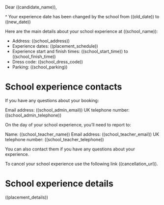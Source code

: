 Dear ((candidate_name)),

^ Your experience date has been changed by the school from ((old_date)) to ((new_date))

Here are the main details about your school experience at ((school_name)):

   * Address: ((school_address))
   * Experience dates: ((placement_schedule))
   * Experience start and finish times: ((school_start_time)) to ((school_finish_time))
   * Dress code: ((school_dress_code))
   * Parking: ((school_parking))

# School experience contacts

If you have any questions about your booking:

Email address: ((school_admin_email))
UK telephone number: ((school_admin_telephone))

On the day of your school experience, you’ll need to report to:

Name: ((school_teacher_name))
Email address: ((school_teacher_email))
UK telephone number: ((school_teacher_telephone))

You can also contact them if you have any questions about your experience.

To cancel your school experience use the following link ((cancellation_url)).

# School experience details
((placement_details))